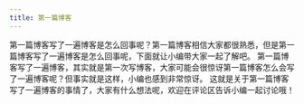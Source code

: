 ```yaml
---
title: 第一篇博客
---
```


第一篇博客写了一遍博客是怎么回事呢？第一篇博客相信大家都很熟悉，但是第一篇博客写了一遍博客是怎么回事呢，下面就让小编带大家一起了解吧。
第一篇博客写了一遍博客，其实就是第一次写博客，大家可能会很惊讶第一篇博客怎么会写了一遍博客呢？但事实就是这样，小编也感到非常惊讶。
这就是关于第一篇博客写了一遍博客的事情了，大家有什么想法呢，欢迎在评论区告诉小编一起讨论哦！